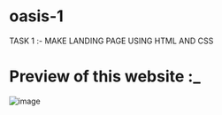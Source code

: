# oasis-1
TASK 1 :- MAKE LANDING PAGE USING HTML AND CSS 
 
 # Preview of this website :_ 
 
  ![image](https://user-images.githubusercontent.com/94749969/170935348-159d2a10-32be-4b7d-b0c1-659597134219.png)
